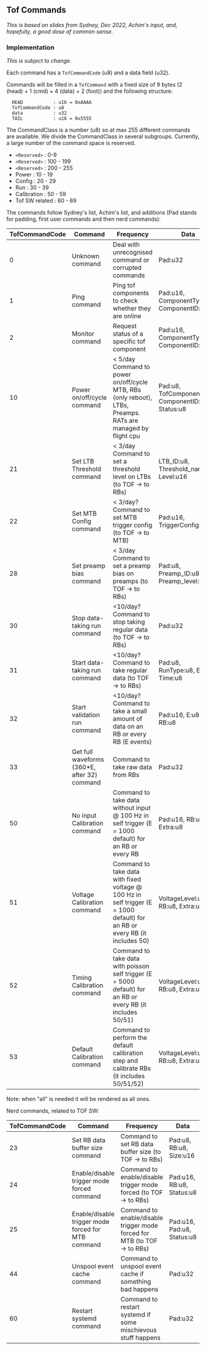 ## Tof Commands

_This is based on slides from Sydney, Dec 2022, Achim's input, and, hopefully, a good dose of common sense._

### Implementation 

_This is subject to change._

Each command has a `TofCommandCode` (u8) and a data field (u32).

Commands will be filled in a `TofCommand` with a fixed size of 9 bytes
(2 (head) + 1 (cmd) + 4 (data) + 2 (foot)) and the following structure:
```
  HEAD           : u16 = 0xAAAA
  TofCommandCode : u8
  data           : u32
  TAIL           : u16 = 0x5555
```

The CommandClass is a number (u8) so at max 255 different commands are available.
We divide the CommandClass in several subgroups. Currently, a large number of 
the command space is reserved.
* `<Reserved>`   : 0-9
* `<Reserved>`   : 100 - 199
* `<Reserved>`   : 200 - 255
* Power          : 10  - 19
* Config         : 20  - 29
* Run            : 30  - 39
* Calibration    : 50  - 59
* Tof SW related : 60 - 69


The commands follow Sydney's list, Achim's list, and additions (Pad stands for padding, first user commands and then nerd commands):

| TofCommandCode | Command | Frequency | Data |
| -------------- | ------- | --------- | ---- |
| 0 | Unknown command | Deal with unrecognised command or corrupted commands | Pad:u32 |
| 1 | Ping command | Ping tof components to check whether they are online                                                                      | Pad:u16, ComponentType:u8, ComponentID:u8 |
| 2 | Monitor command | Request status of a specific tof component                                                                             | Pad:u16, ComponentType:u8, ComponentID:u8 |
| 10 | Power on/off/cycle command | < 5/day Command to power on/off/cycle MTB, RBs (only reboot), LTBs, Preamps. RATs are managed by flight cpu| Pad:u8, TofComponent:u8, ComponentID:u8, Status:u8 |
| 21 | Set LTB Threshold command  | < 3/day Command to set a threshold level on LTBs (to TOF -> to  RBs)                                       | LTB_ID:u8, Threshold_name:u8, Level:u16 |
| 22 | Set MTB Config command | < 3/day? Command to set MTB trigger config (to TOF -> to MTB)                                                  | Pad:u16, TriggerConfig:u16 |
| 28 | Set preamp bias command  | < 3/day Command to set a preamp bias on preamps (to TOF -> to RBs)                                           | Pad:u8, Preamp_ID:u8, Preamp_level:u16 |
| 30 | Stop data-taking run command  | <10/day? Command to stop taking regular data (to TOF -> to RBs)                                         | Pad:u32 |
| 31 | Start data-taking run command  | <10/day? Command to take regular data (to TOF -> to RBs)                                               | Pad:u8, RunType:u8, E:u8, Time:u8 |
| 32 | Start validation run command | <10/day? Command to take a small amount of data on an RB or every RB (E events)                          | Pad:u16, E:u8, RB:u8 |
| 33 | Get full waveforms (360*E, after 32) command | Command to take raw data from RBs                                                        | Pad:u32 |
| 50 | No input Calibration command | Command to take data without input @ 100 Hz in self trigger (E = 1000 default) for an RB or every RB     | Pad:u16, RB:u8, Extra:u8 |
| 51 | Voltage Calibration command | Command to take data with fixed voltage @ 100 Hz in self trigger (E = 1000 default) for an RB or every RB (it includes 50) | VoltageLevel:u16, RB:u8, Extra:u8 |
| 52 | Timing Calibration command | Command to take data with poisson self trigger (E = 5000 default) for an RB or every RB (it includes 50/51)| VoltageLevel:u16, RB:u8, Extra:u8 |
| 53 | Default Calibration command | Command to perform the default calibration step and calibrate RBs (it includes 50/51/52)                  | VoltageLevel:u16, RB:u8, Extra:u8 |

Note: when "all" is needed it will be rendered as all ones.

Nerd commands, related to TOF SW:

| TofCommandCode | Command | Frequency | Data |
| -------------- | ------- | --------- | ---- |
| 23 | Set RB data buffer size command  | Command to set RB data buffer size (to TOF -> to  RBs)                                               | Pad:u8, RB:u8, Size:u16 |
| 24 | Enable/disable trigger mode forced command  | Command to enable/disable trigger mode forced (to TOF -> to  RBs)                         | Pad:u16, RB:u8, Status:u8 |
| 25 | Enable/disable trigger mode forced for MTB command  | Command to enable/disable trigger mode forced for MTB (to TOF -> to  RBs)         | Pad:u16, Pad:u8, Status:u8 |
| 44 | Unspool event cache command | Command to unspool event cache if something bad happens                                                   | Pad:u32 |
| 60 | Restart systemd command | Command to restart systemd if some mischievous stuff happens                                                  | Pad:u32 |